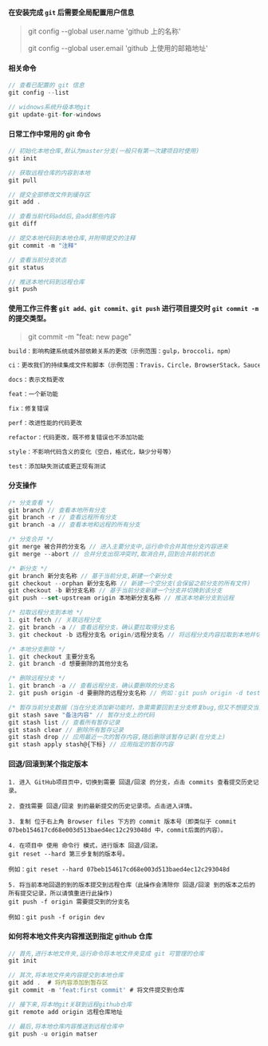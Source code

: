 #### 在安装完成 `git` 后需要全局配置用户信息

> git config --global user.name 'github 上的名称'
>
> git config --global user.email 'github 上使用的邮箱地址'

#### 相关命令

```js
// 查看已配置的 git 信息
git config --list

// widnows系统升级本地git
git update-git-for-windows
```

#### 日常工作中常用的 git 命令

```javascript
// 初始化本地仓库,默认为master分支(一般只有第一次建项目时使用)
git init

// 获取远程仓库的内容到本地
git pull

// 提交全部修改文件到缓存区
git add .

// 查看当前代码add后,会add那些内容
git diff

// 提交本地代码到本地仓库,并附带提交的注释
git commit -m "注释"

// 查看当前分支状态
git status

// 推送本地代码到远程仓库
git push
```

#### 使用工作三件套 `git add、git commit、git push` 进行项目提交时 `git commit -m` 的提交类型。

> git commit -m "feat: new page"

```js
build：影响构建系统或外部依赖关系的更改（示例范围：gulp，broccoli，npm）

ci：更改我们的持续集成文件和脚本（示例范围：Travis，Circle，BrowserStack，SauceLabs）

docs：表示文档更改

feat：一个新功能

fix：修复错误

perf：改进性能的代码更改

refactor：代码更改，既不修复错误也不添加功能

style：不影响代码含义的变化（空白，格式化，缺少分号等）

test：添加缺失测试或更正现有测试
```

#### 分支操作

```javascript
/* 分支查看 */
git branch // 查看本地所有分支
git branch -r // 查看远程所有分支
git branch -a // 查看本地和远程的所有分支

/* 分支合并 */
git merge 被合并的分支名 // 进入主要分支中,运行命令合并其他分支内容进来
git merge --abort // 合并分支出现冲突时,取消合并,回到合并前的状态

/* 新分支 */
git branch 新分支名称 // 基于当前分支,新建一个新分支
git checkout --orphan 新分支名称 // 新建一个空分支(会保留之前分支的所有文件)
git checkout -b 新分支名称 // 基于当前分支新建一个分支并切换到该分支
git push --set-upstream origin 本地新分支名称 // 推送本地新分支到远程

/* 拉取远程分支到本地 */
1. git fetch // 关联远程分支
2. git branch -a // 查看远程分支，确认要拉取得分支名
3. git checkout -b 远程分支名 origin/远程分支名 // 将远程分支内容拉取到本地并切换到该分支上

/* 本地分支删除 */
1. git checkout 主要分支名
2. git branch -d 想要删除的其他分支名

/* 删除远程分支 */
1. git branch -a // 查看远程分支，确认要删除的分支名
2. git push origin -d 要删除的远程分支名称 // 例如：git push origin -d test

/* 暂存当前分支数据（当在分支添加新功能时，急需需要回到主分支修复bug,但又不想提交当前分支添加的功能代码） */
git stash save "备注内容" // 暂存分支上的代码
git stash list // 查看所有暂存记录
git stash clear // 删除所有暂存记录
git stash drop // 应用最近一次的暂存内容,随后删除该暂存记录(在分支上)
git stash apply stash@{下标} // 应用指定的暂存内容
```

#### 回退/回滚到某个指定版本

```
1. 进入 GitHub项目页中，切换到需要 回退/回滚 的分支，点击 commits 查看提交历史记录。

2. 查找需要 回退/回滚 到的最新提交的历史记录项。点击进入详情。

3. 复制 位于右上角 Browser files 下方的 commit 版本号（即类似于 commit 07beb154617cd68e003d513baed4ec12c293048d 中，commit后面的内容）。

4. 在项目中 使用 命令行 模式，进行版本 回退/回滚。
git reset --hard 第三步复制的版本号。

例如：git reset --hard 07beb154617cd68e003d513baed4ec12c293048d

5. 将当前本地回退的到的版本提交到远程仓库（此操作会清除你 回退/回滚 到的版本之后的所有提交记录，所以请慎重进行此操作)
git push -f origin 需要提交到的分支名

例如：git push -f origin dev
```

#### 如何将本地文件夹内容推送到指定 github 仓库

```js
// 首先,进行本地文件夹,运行命令将本地文件夹变成 git 可管理的仓库
git init

// 其次,将本地文件夹内容提交到本地仓库
git add .  # 将内容添加到暂存区
git commit -m 'feat:first commit' # 将文件提交到仓库

// 接下来,将本地git关联到远程github仓库
git remote add origin 远程仓库地址

// 最后,将本地仓库内容推送到远程仓库中
git push -u origin matser
```
